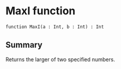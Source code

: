 # MaxI function

`function MaxI(a : Int, b : Int) : Int`

## Summary
Returns the larger of two specified numbers.

